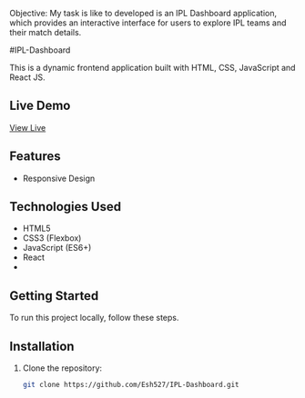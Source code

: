 Objective:
My task is like to developed is an IPL Dashboard application, which provides an interactive interface for users to explore IPL teams and their match details.


#IPL-Dashboard

This is a dynamic frontend application built with HTML, CSS, JavaScript and React JS.

## Live Demo
[View Live](https://ipldashboard.ccbp.tech/)

## Features
- Responsive Design

## Technologies Used
- HTML5
- CSS3 (Flexbox)
- JavaScript (ES6+)
- React
- 
## Getting Started
To run this project locally, follow these steps.

## Installation

1. Clone the repository:
   ```bash
   git clone https://github.com/Esh527/IPL-Dashboard.git
